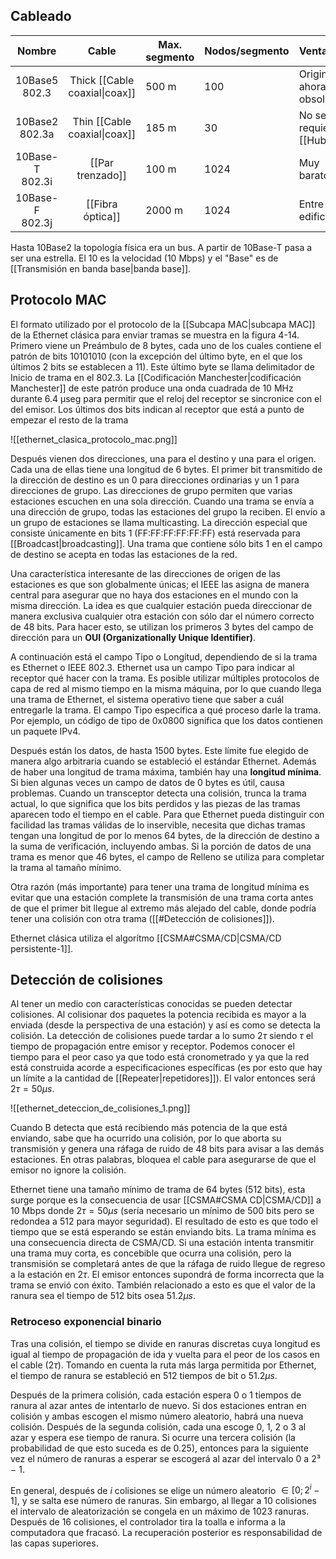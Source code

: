 ## Cableado
|        Nombre        |             Cable             | Max. segmento | Nodos/segmento | Ventajas                 |
|:--------------------:|:-----------------------------:| ------------- | -------------- | ------------------------ |
|  10Base5 <br> 802.3  | Thick [[Cable coaxial\|coax]] | 500 m         | 100            | Original, ahora obsoleta |
| 10Base2 <br> 802.3a  | Thin [[Cable coaxial\|coax]]  | 185 m         | 30             | No se requiere [[Hub]]   |
| 10Base-T <br> 802.3i |       [[Par trenzado]]        | 100 m         | 1024           | Muy barato               |
| 10Base-F <br> 802.3j |       [[Fibra óptica]]        | 2000 m        | 1024           | Entre edificios          |

Hasta 10Base2 la topología física era un bus. A partir de 10Base-T pasa a ser una estrella. El 10 es la velocidad (10 Mbps) y el "Base" es de [[Transmisión en banda base|banda base]].

## Protocolo MAC
El formato utilizado por el protocolo de la [[Subcapa MAC|subcapa MAC]] de la Ethernet clásica para enviar tramas se muestra en la figura 4-14. Primero viene un Preámbulo de 8 bytes, cada uno de los cuales contiene el patrón de bits 10101010 (con la excepción del último byte, en el que los últimos 2 bits se establecen a 11). Este último byte se llama delimitador de Inicio de trama en el 802.3. La [[Codificación Manchester|codificación Manchester]] de este patrón produce una onda cuadrada de 10 MHz durante 6.4 μseg para permitir que el reloj del receptor se sincronice con el del emisor. Los últimos dos bits indican al receptor que está a punto de empezar el resto de la trama

![[ethernet_clasica_protocolo_mac.png]]

Después vienen dos direcciones, una para el destino y una para el origen. Cada una de ellas tiene una longitud de 6 bytes. El primer bit transmitido de la dirección de destino es un 0 para direcciones ordinarias y un 1 para direcciones de grupo. Las direcciones de grupo permiten que varias estaciones escuchen en una sola dirección. Cuando una trama se envía a una dirección de grupo, todas las estaciones del grupo la reciben. El envío a un grupo de estaciones se llama multicasting. La dirección especial que consiste únicamente en bits 1 (FF:FF:FF:FF:FF:FF) está reservada para [[Broadcast|broadcasting]]. Una trama que contiene sólo bits 1 en el campo de destino se acepta en todas las estaciones de la red.

Una característica interesante de las direcciones de origen de las estaciones es que son globalmente únicas; el IEEE las asigna de manera central para asegurar que no haya dos estaciones en el mundo con la misma dirección. La idea es que cualquier estación pueda direccionar de manera exclusiva cualquier otra estación con sólo dar el número correcto de 48 bits. Para hacer esto, se utilizan los primeros 3 bytes del campo de dirección para un **OUI (Organizationally Unique Identifier)**.

A continuación está el campo Tipo o Longitud, dependiendo de si la trama es Ethernet o IEEE 802.3. Ethernet usa un campo Tipo para indicar al receptor qué hacer con la trama. Es posible utilizar múltiples protocolos de capa de red al mismo tiempo en la misma máquina, por lo que cuando llega una trama de Ethernet, el sistema operativo tiene que saber a cuál entregarle la trama. El campo Tipo especifica a qué proceso darle la trama. Por ejemplo, un código de tipo de 0x0800 significa que los datos contienen un paquete IPv4.

Después están los datos, de hasta 1500 bytes. Este límite fue elegido de manera algo arbitraria cuando se estableció el estándar Ethernet. Además de haber una longitud de trama máxima, también hay una **longitud mínima**. Si bien algunas veces un campo de datos de 0 bytes es útil, causa problemas. Cuando un transceptor detecta una colisión, trunca la trama actual, lo que significa que los bits perdidos y las piezas de las tramas aparecen todo el tiempo en el cable. Para que Ethernet pueda distinguir con facilidad las tramas válidas de lo inservible, necesita que dichas tramas tengan una longitud de por lo menos 64 bytes, de la dirección de destino a la suma de verificación, incluyendo ambas. Si la porción de datos de una trama es menor que 46 bytes, el campo de Relleno se utiliza para completar la trama al tamaño mínimo.

Otra razón (más importante) para tener una trama de longitud mínima es evitar que una estación complete la transmisión de una trama corta antes de que el primer bit llegue al extremo más alejado del cable, donde podría tener una colisión con otra trama ([[#Detección de colisiones]]).

Ethernet clásica utiliza el algorítmo [[CSMA#CSMA/CD|CSMA/CD persistente-1]].

## Detección de colisiones
Al tener un medio con características conocidas se pueden detectar colisiones. Al colisionar dos paquetes la potencia recibida es mayor a la enviada (desde la perspectiva de una estación) y así es como se detecta la colisión. La detección de colisiones puede tardar a lo sumo $2\tau$ siendo $\tau$ el tiempo de propagación entre emisor y receptor. Podemos conocer el tiempo para el peor caso ya que todo está cronometrado y ya que la red está construida acorde a especificaciones específicas (es por esto que hay un límite a la cantidad de [[Repeater|repetidores]]). El valor entonces será $2\tau = 50 \mu s$.

![[ethernet_deteccion_de_colisiones_1.png]]

Cuando B detecta que está recibiendo más potencia de la que está enviando, sabe que ha ocurrido una colisión, por lo que aborta su transmisión y genera una ráfaga de ruido de 48 bits para avisar a las demás estaciones. En otras palabras, bloquea el cable para asegurarse de que el emisor no ignore la colisión.

Ethernet tiene una tamaño mínimo de trama de 64 bytes (512 bits), esta surge porque es la consecuencia de usar [[CSMA#CSMA CD|CSMA/CD]] a 10 Mbps donde $2\tau = 50 \mu s$ (sería necesario un mínimo de 500 bits pero se redondea a 512 para mayor seguridad). El resultado de esto es que todo el tiempo que se está esperando se están enviando bits. La trama mínima es una consecuencia directa de CSMA/CD. Si una estación intenta transmitir una trama muy corta, es concebible que ocurra una colisión, pero la transmisión se completará antes de que la ráfaga de ruido llegue de regreso a la estación en $2\tau$. El emisor entonces supondrá de forma incorrecta que la trama se envió con éxito. También relacionado a esto es que el valor de la ranura sea el tiempo de 512 bits osea $51.2 \mu s$.

### Retroceso exponencial binario
Tras una colisión, el tiempo se divide en ranuras discretas cuya longitud es igual al tiempo de propagación de ida y vuelta para el peor de los casos en el cable ($2\tau$). Tomando en cuenta la ruta más larga permitida por Ethernet, el tiempo de ranura se estableció en 512 tiempos de bit o $51.2 \mu s$.

Después de la primera colisión, cada estación espera 0 o 1 tiempos de ranura al azar antes de intentarlo de nuevo. Si dos estaciones entran en colisión y ambas escogen el mismo número aleatorio, habrá una nueva colisión. Después de la segunda colisión, cada una escoge 0, 1, 2 o 3 al azar y espera ese tiempo de ranura. Si ocurre una tercera colisión (la probabilidad de que esto suceda es de 0.25), entonces para la siguiente vez el número de ranuras a esperar se escogerá al azar del intervalo 0 a 2³ − 1.

En general, después de $i$ colisiones se elige un número aleatorio $\in [0; 2^i-1]$, y se salta ese número de ranuras. Sin embargo, al llegar a 10 colisiones el intervalo de aleatorización se congela en un máximo de 1023 ranuras. Después de 16 colisiones, el controlador tira la toalla e informa a la computadora que fracasó. La recuperación posterior es responsabilidad de las capas superiores.